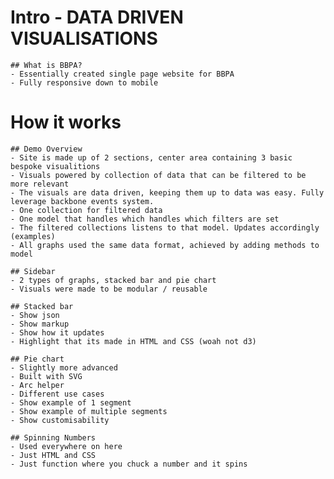 # Intro - DATA DRIVEN VISUALISATIONS
	## What is BBPA?
	- Essentially created single page website for BBPA
	- Fully responsive down to mobile

# How it works
	## Demo Overview
	- Site is made up of 2 sections, center area containing 3 basic bespoke visualitions
	- Visuals powered by collection of data that can be filtered to be more relevant
	- The visuals are data driven, keeping them up to data was easy. Fully leverage backbone events system.
	- One collection for filtered data
	- One model that handles which handles which filters are set
	- The filtered collections listens to that model. Updates accordingly (examples)
	- All graphs used the same data format, achieved by adding methods to model

	## Sidebar 
	- 2 types of graphs, stacked bar and pie chart
	- Visuals were made to be modular / reusable

	## Stacked bar
	- Show json 
	- Show markup
	- Show how it updates
	- Highlight that its made in HTML and CSS (woah not d3)

	## Pie chart
	- Slightly more advanced
	- Built with SVG
	- Arc helper
	- Different use cases
	- Show example of 1 segment
	- Show example of multiple segments
	- Show customisability

	## Spinning Numbers
	- Used everywhere on here
	- Just HTML and CSS
	- Just function where you chuck a number and it spins